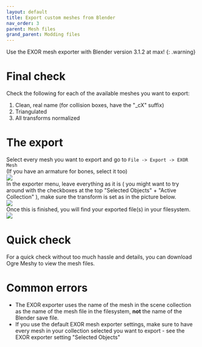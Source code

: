 ```yaml
---
layout: default
title: Export custom meshes from Blender
nav_order: 3
parent: Mesh files
grand_parent: Modding files
---
```


Use the EXOR mesh exporter with Blender version 3.1.2 at max! 
{: .warning}

# Final check
Check the following for each of the available meshes you want to export:  
1. Clean, real name (for collision boxes, have the "_cX" suffix)  
2. Triangulated  
3. All transforms normalized  

# The export
Select every mesh you want to export and go to `File -> Export -> EXOR Mesh`  
(If you have an armature for bones, select it too)  
![](../../../../assets/images/mesh-files_export_custom_meshes_from_blender.png)  
In the exporter menu, leave everything as it is ( you might want to try around with the checkboxes at the top "Selected Objects" + "Active Collection" ), make sure the transform is set as in the picture below.  
![](../../../../assets/images/mesh-files_export_custom_meshes_from_blender_2.png)  
Once this is finished, you will find your exported file(s) in your filesystem.  
![](../../../../assets/images/mesh-files_export_custom_meshes_from_blender_3.png)  

# Quick check
For a quick check without too much hassle and details, you can download Ogre Meshy to view the mesh files.  

# Common errors
- The EXOR exporter uses the name of the mesh in the scene collection as the name of the mesh file in the filesystem, **not** the name of the Blender save file.  
- If you use the default EXOR mesh exporter settings, make sure to have every mesh in your collection selected you want to export - see the EXOR exporter setting "Selected Objects"